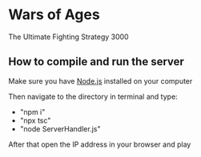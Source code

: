 # Wars of Ages
The Ultimate Fighting Strategy 3000


## How to compile and run the server
Make sure you have [Node.js](https://nodejs.org/en/) installed on your computer

Then navigate to the directory in terminal and type:
- "npm i"
- "npx tsc"
- "node ServerHandler.js"
  

After that open the IP address in your browser and play
